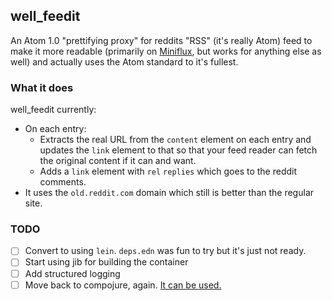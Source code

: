 well\_feedit
---

An Atom 1.0 "prettifying proxy" for reddits "RSS" (it's really Atom) feed to
make it more readable (primarily on [Miniflux](https://miniflux.app/), but
works for anything else as well) and actually uses the Atom standard to it's
fullest.

### What it does

well\_feedit currently:
* On each entry:
  * Extracts the real URL from the `content` element on each entry and updates
    the `link` element to that so that your feed reader can fetch the original
    content if it can and want.
  * Adds a `link` element with `rel` `replies` which goes to the reddit
    comments.
* It uses the `old.reddit.com` domain which still is better than the regular
  site.

### TODO

* [ ] Convert to using `lein`. `deps.edn` was fun to try but it's just not
  ready.
* [ ] Start using jib for building the container
* [ ] Add structured logging
* [ ] Move back to compojure, again. [It can be used.](https://github.com/weavejester/compojure/wiki/Routes-In-Detail#matching-the-uri)
